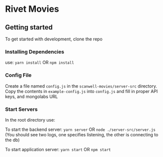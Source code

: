 # Rivet Movies

## Getting started
To get started with development, clone the repo

### Installing Dependencies
use:
`yarn install`
OR
`npm install`

### Config File
Create a file named `config.js` in the `scanwell-movies/server-src` directory.
Copy the contents in `example-config.js` into `config.js` and fill in proper API keys, and mongolabs URL

### Start Servers
In the root directory use:

To start the backend server:
`yarn server`
OR
`node ./server-src/server.js`
(You should see two logs, one specifies listening, the other is connecting to the db)

To start application server:
`yarn start`
OR
`npm start`
